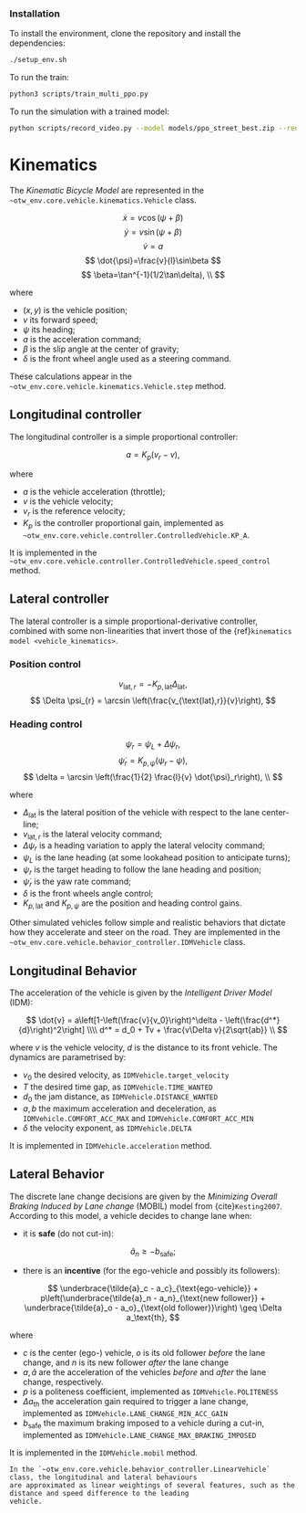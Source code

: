 ### Installation
To install the environment, clone the repository and install the dependencies:

```bash
./setup_env.sh
```

To run the train:
```bash
python3 scripts/train_multi_ppo.py
```

To run the simulation with a trained model:

```bash
python scripts/record_video.py --model models/ppo_street_best.zip --render human
```

# Kinematics

The *Kinematic Bicycle Model* are represented in the `~otw_env.core.vehicle.kinematics.Vehicle` class.

$$
\dot{x}=v\cos(\psi+\beta) $$ $$ \dot{y}=v\sin(\psi+\beta) $$ $$ \dot{v}=a $$ $$ \dot{\psi}=\frac{v}{l}\sin\beta $$ $$ \beta=\tan^{-1}(1/2\tan\delta), \\
$$

where

- $(x, y)$ is the vehicle position;
- $v$ its forward speed;
- $\psi$ its heading;
- $a$ is the acceleration command;
- $\beta$ is the slip angle at the center of gravity;
- $\delta$ is the front wheel angle used as a steering command.

These calculations appear in the `~otw_env.core.vehicle.kinematics.Vehicle.step` method.

## Longitudinal controller

The longitudinal controller is a simple proportional controller:

$$
a = K_p(v_r - v),
$$

where

- $a$ is the vehicle acceleration (throttle);
- $v$ is the vehicle velocity;
- $v_r$ is the reference velocity;
- $K_p$ is the controller proportional gain, implemented as `~otw_env.core.vehicle.controller.ControlledVehicle.KP_A`.

It is implemented in the `~otw_env.core.vehicle.controller.ControlledVehicle.speed_control` method.

## Lateral controller

The lateral controller is a simple proportional-derivative controller, combined with some non-linearities that invert those of the {ref}`kinematics model <vehicle_kinematics>`.

### Position control

$$
v_{\text{lat},r} = -K_{p,\text{lat}} \Delta_{\text{lat}}, $$$$ \Delta \psi_{r} = \arcsin \left(\frac{v_{\text{lat},r}}{v}\right),
$$

### Heading control

$$
\psi_r = \psi_L + \Delta \psi_{r}, $$$$ \dot{\psi}_r = K_{p,\psi} (\psi_r - \psi), $$$$ \delta = \arcsin \left(\frac{1}{2} \frac{l}{v} \dot{\psi}_r\right), \\
$$

where

- $\Delta_{\text{lat}}$ is the lateral position of the vehicle with respect to the lane center-line;
- $v_{\text{lat},r}$ is the lateral velocity command;
- $\Delta \psi_{r}$ is a heading variation to apply the lateral velocity command;
- $\psi_L$ is the lane heading (at some lookahead position to anticipate turns);
- $\psi_r$ is the target heading to follow the lane heading and position;
- $\dot{\psi}_r$ is the yaw rate command;
- $\delta$ is the front wheels angle control;
- $K_{p,\text{lat}}$ and $K_{p,\psi}$ are the position and heading control gains.

Other simulated vehicles follow simple and realistic behaviors that dictate how they accelerate and
steer on the road. They are implemented in the `~otw_env.core.vehicle.behavior_controller.IDMVehicle` class.

## Longitudinal Behavior

The acceleration of the vehicle is given by the *Intelligent Driver Model* (IDM):

$$
\dot{v} = a\left[1-\left(\frac{v}{v_0}\right)^\delta - \left(\frac{d^*}{d}\right)^2\right] \\\\ d^* = d_0 + Tv + \frac{v\Delta v}{2\sqrt{ab}} \\
$$

where $v$ is the vehicle velocity, $d$ is the distance to its front vehicle.
The dynamics are parametrised by:

- $v_0$ the desired velocity, as `IDMVehicle.target_velocity`
- $T$ the desired time gap, as `IDMVehicle.TIME_WANTED`
- $d_0$ the jam distance, as `IDMVehicle.DISTANCE_WANTED`
- $a,\,b$ the maximum acceleration and deceleration, as `IDMVehicle.COMFORT_ACC_MAX` and `IDMVehicle.COMFORT_ACC_MIN`
- $\delta$ the velocity exponent, as `IDMVehicle.DELTA`

It is implemented in `IDMVehicle.acceleration` method.

## Lateral Behavior

The discrete lane change decisions are given by the *Minimizing Overall Braking Induced by Lane change* (MOBIL) model from {cite}`Kesting2007`.
According to this model, a vehicle decides to change lane when:

- it is **safe** (do not cut-in):

$$
\tilde{a}_n \geq - b_\text{safe};
$$

- there is an **incentive** (for the ego-vehicle and possibly its followers):

$$
\underbrace{\tilde{a}_c - a_c}_{\text{ego-vehicle}} + p\left(\underbrace{\tilde{a}_n - a_n}_{\text{new follower}} + \underbrace{\tilde{a}_o - a_o}_{\text{old follower}}\right) \geq \Delta a_\text{th},
$$

where

- $c$ is the center (ego-) vehicle, $o$ is its old follower *before* the lane change, and $n$ is its new follower *after* the lane change
- $a, \tilde{a}$ are the acceleration of the vehicles *before* and *after* the lane change, respectively.
- $p$ is a politeness coefficient, implemented as `IDMVehicle.POLITENESS`
- $\Delta a_\text{th}$ the acceleration gain required to trigger a lane change, implemented as `IDMVehicle.LANE_CHANGE_MIN_ACC_GAIN`
- $b_\text{safe}$ the maximum braking imposed to a vehicle during a cut-in, implemented as `IDMVehicle.LANE_CHANGE_MAX_BRAKING_IMPOSED`

It is implemented in the `IDMVehicle.mobil` method.

```{note}
In the `~otw_env.core.vehicle.behavior_controller.LinearVehicle` class, the longitudinal and lateral behaviours
are approximated as linear weightings of several features, such as the distance and speed difference to the leading
vehicle.
```